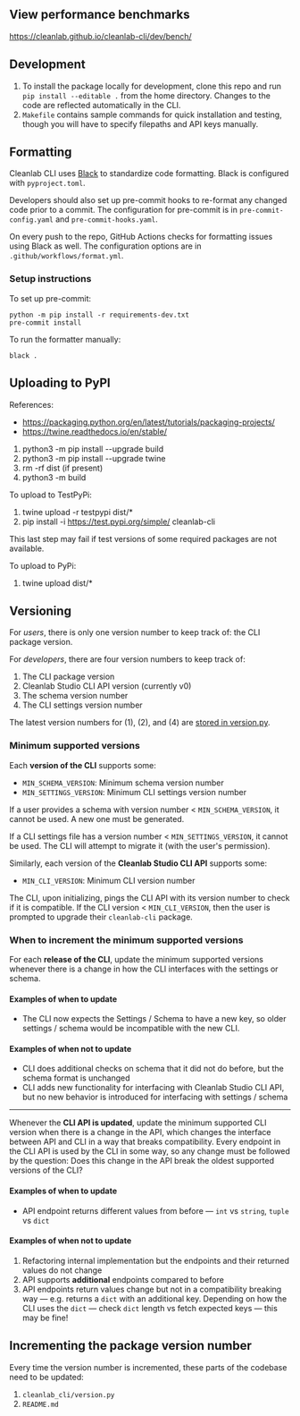 ## View performance benchmarks

https://cleanlab.github.io/cleanlab-cli/dev/bench/

## Development

1. To install the package locally for development, clone this repo and run `pip install --editable .` from the home
   directory. Changes to the code are reflected automatically in the CLI.
2. `Makefile` contains sample commands for quick installation and testing, though you will have to specify filepaths and
   API keys manually.

## Formatting

Cleanlab CLI uses [Black](https://black.readthedocs.io/en/stable/) to standardize code formatting. Black is configured
with `pyproject.toml`.

Developers should also set up pre-commit hooks to re-format any changed code prior to a commit. The configuration for
pre-commit is in `pre-commit-config.yaml` and `pre-commit-hooks.yaml`.

On every push to the repo, GitHub Actions checks for formatting issues using Black as well. The configuration options
are in `.github/workflows/format.yml`.

### Setup instructions

To set up pre-commit:

```
python -m pip install -r requirements-dev.txt
pre-commit install
```

To run the formatter manually:

```
black .
```

## Uploading to PyPI

References:

- https://packaging.python.org/en/latest/tutorials/packaging-projects/
- https://twine.readthedocs.io/en/stable/

1. python3 -m pip install --upgrade build
2. python3 -m pip install --upgrade twine
3. rm -rf dist (if present)
4. python3 -m build

To upload to TestPyPi:

1. twine upload -r testpypi dist/*
2. pip install -i https://test.pypi.org/simple/ cleanlab-cli

This last step may fail if test versions of some required packages are not available.

To upload to PyPi:

1. twine upload dist/*

## Versioning

For *users*, there is only one version number to keep track of: the CLI package version.

For *developers*, there are four version numbers to keep track of:

1. The CLI package version
2. Cleanlab Studio CLI API version (currently v0)
3. The schema version number
4. The CLI settings version number

The latest version numbers for (1), (2), and (4)
are [stored in version.py](https://github.com/cleanlab/cleanlab-cli/blob/main/cleanlab_cli/version.py).

### Minimum supported versions

Each **version of the CLI** supports some:

- `MIN_SCHEMA_VERSION`: Minimum schema version number
- `MIN_SETTINGS_VERSION`: Minimum CLI settings version number

If a user provides a schema with version number < `MIN_SCHEMA_VERSION`, it cannot be used. A new one must be generated.

If a CLI settings file has a version number < `MIN_SETTINGS_VERSION`, it cannot be used. The CLI will attempt to migrate
it (with the user's permission).

Similarly, each version of the **Cleanlab Studio CLI API** supports some:

- `MIN_CLI_VERSION`: Minimum CLI version number

The CLI, upon initializing, pings the CLI API with its version number to check if it is compatible. If the CLI
version < `MIN_CLI_VERSION`, then the user is prompted to upgrade their `cleanlab-cli` package.

### When to increment the minimum supported versions

For each **release of the CLI**, update the minimum supported versions whenever there is a change in how the CLI
interfaces with the settings or schema.

#### Examples of when to update

- The CLI now expects the Settings / Schema to have a new key, so older settings / schema would be incompatible with the
  new CLI.

#### Examples of when not to update

- CLI does additional checks on schema that it did not do before, but the schema format is unchanged
- CLI adds new functionality for interfacing with Cleanlab Studio CLI API, but no new behavior is introduced for
  interfacing with settings / schema

----

Whenever the **CLI API is updated**, update the minimum supported CLI version when there is a change in the API, which
changes the interface between API and CLI in a way that breaks compatibility. Every endpoint in the CLI API is used by
the CLI in some way, so any change must be followed by the question:
Does this change in the API break the oldest supported versions of the CLI?

#### Examples of when to update

- API endpoint returns different values from before — `int` vs `string`, `tuple` vs `dict`

#### Examples of when not to update

1. Refactoring internal implementation but the endpoints and their returned values do not change
2. API supports **additional** endpoints compared to before
3. API endpoints return values change but not in a compatibility breaking way — e.g. returns a `dict` with an additional
   key. Depending on how the CLI uses the `dict` — check `dict` length vs fetch expected keys — this may be fine!

## Incrementing the package version number

Every time the version number is incremented, these parts of the codebase need to be updated:

1. `cleanlab_cli/version.py`
2. `README.md`
